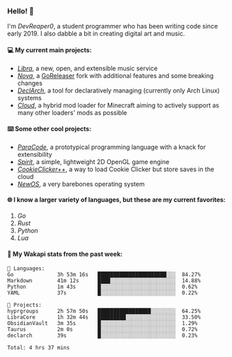 ### Hello! 👋

I'm _DevReaper0_, a student programmer who has been writing code since early 2019. I also dabble a bit in creating digital art and music.

#### 💻 My current main projects:

-   _[Libra](https://github.com/LibraMusic)_, a new, open, and extensible music service
-   _[Nova](https://github.com/LibraMusic/Nova)_, a [GoReleaser](https://github.com/goreleaser/goreleaser) fork with additional features and some breaking changes
-   _[DeclArch](https://github.com/DevReaper0/declarch)_, a tool for declaratively managing (currently only Arch Linux) systems
-   _[Cloud](https://github.com/CloudLoaderMC/CloudLoader)_, a hybrid mod loader for Minecraft aiming to actively support as many other loaders' mods as possible

#### ⌨️ Some other cool projects:

-   _[ParaCode](https://github.com/ParaCodeLang/ParaCode)_, a prototypical programming language with a knack for extensibility
-   _[Spirit](https://gitlab.com/DevReaper0/SpiritEngine)_, a simple, lightweight 2D OpenGL game engine
-   _[CookieClicker++](https://github.com/DevReaper0/CookieClickerPlusPlus)_, a way to load Cookie Clicker but store saves in the cloud
-   _[NewOS](https://github.com/DevReaper0/NewOS)_, a very barebones operating system

#### 🌐 I know a larger variety of languages, but these are my current favorites:

1. _Go_
2. _Rust_
3. _Python_
4. _Lua_

#### 📡 My Wakapi stats from the past week:

```text
💾 Languages:
Go              3h 53m 16s   ██████████████████████░░░  84.27%
Markdown        41m 12s      ████░░░░░░░░░░░░░░░░░░░░░  14.88%
Python          1m 43s       █░░░░░░░░░░░░░░░░░░░░░░░░  0.62%
YAML            37s          █░░░░░░░░░░░░░░░░░░░░░░░░  0.22%

💼 Projects:
hyprgroups      2h 57m 50s   █████████████████░░░░░░░░  64.25%
LibraCore       1h 32m 44s   █████████░░░░░░░░░░░░░░░░  33.50%
ObsidianVault   3m 35s       █░░░░░░░░░░░░░░░░░░░░░░░░  1.29%
Taurus          2m 0s        █░░░░░░░░░░░░░░░░░░░░░░░░  0.72%
declarch        39s          █░░░░░░░░░░░░░░░░░░░░░░░░  0.23%

Total: 4 hrs 37 mins
```

